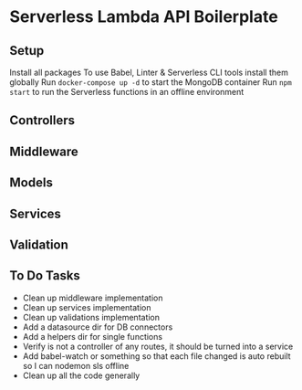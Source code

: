 # Serverless Lambda API Boilerplate

## Setup

Install all packages
To use Babel, Linter & Serverless CLI tools install them globally
Run `docker-compose up -d` to start the MongoDB container
Run `npm start` to run the Serverless functions in an offline environment

## Controllers

## Middleware

## Models

## Services

## Validation

## To Do Tasks

- Clean up middleware implementation
- Clean up services implementation
- Clean up validations implementation
- Add a datasource dir for DB connectors
- Add a helpers dir for single functions
- Verify is not a controller of any routes, it should be turned into a service
- Add babel-watch or something so that each file changed is auto rebuilt so I can nodemon sls offline
- Clean up all the code generally
